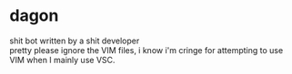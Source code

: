 # dagon

shit bot written by a shit developer  
pretty please ignore the VIM files, i know i'm cringe for attempting to use VIM when I mainly use VSC.
